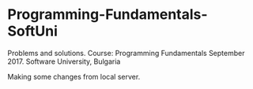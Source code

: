 # Programming-Fundamentals-SoftUni
Problems and solutions. Course: Programming Fundamentals September 2017. Software University, Bulgaria

Making some changes from local server.

